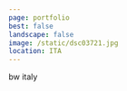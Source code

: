 ```yaml
---
page: portfolio
best: false
landscape: false
image: /static/dsc03721.jpg
location: ITA
---
```

bw italy